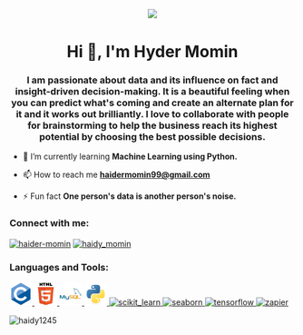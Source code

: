 <p align="center">
  <img src="https://cdn.dribbble.com/users/43762/screenshots/1193016/mtn-graph-dribbbble.gif" />
</p>
<h1 align="center">Hi 👋, I'm Hyder Momin</h1>
<h3 align="center">I am passionate about data and its influence on fact and insight-driven decision-making. It is a beautiful feeling when you can predict what's coming and create an alternate plan for it and it works out brilliantly. I love to collaborate with people for brainstorming to help the business reach its highest potential by choosing the best possible decisions.</h3>


- 🌱 I’m currently learning **Machine Learning using Python.**

- 📫 How to reach me **haidermomin99@gmail.com**

- ⚡ Fun fact **One person's data is another person's noise.**

<h3 align="left">Connect with me:</h3>
<p align="left">
<a href="https://linkedin.com/in/haider-momin" target="blank"><img align="center" src="https://raw.githubusercontent.com/rahuldkjain/github-profile-readme-generator/master/src/images/icons/Social/linked-in-alt.svg" alt="haider-momin" height="30" width="40" /></a>
<a href="https://instagram.com/haidy_momin" target="blank"><img align="center" src="https://raw.githubusercontent.com/rahuldkjain/github-profile-readme-generator/master/src/images/icons/Social/instagram.svg" alt="haidy_momin" height="30" width="40" /></a>
</p>

<h3 align="left">Languages and Tools:</h3>
<p align="left"> <a href="https://www.cprogramming.com/" target="_blank" rel="noreferrer"> <img src="https://raw.githubusercontent.com/devicons/devicon/master/icons/c/c-original.svg" alt="c" width="40" height="40"/> </a> <a href="https://www.w3.org/html/" target="_blank" rel="noreferrer"> <img src="https://raw.githubusercontent.com/devicons/devicon/master/icons/html5/html5-original-wordmark.svg" alt="html5" width="40" height="40"/> </a> <a href="https://www.mysql.com/" target="_blank" rel="noreferrer"> <img src="https://raw.githubusercontent.com/devicons/devicon/master/icons/mysql/mysql-original-wordmark.svg" alt="mysql" width="40" height="40"/> </a> <a href="https://www.python.org" target="_blank" rel="noreferrer"> <img src="https://raw.githubusercontent.com/devicons/devicon/master/icons/python/python-original.svg" alt="python" width="40" height="40"/> </a> <a href="https://scikit-learn.org/" target="_blank" rel="noreferrer"> <img src="https://upload.wikimedia.org/wikipedia/commons/0/05/Scikit_learn_logo_small.svg" alt="scikit_learn" width="40" height="40"/> </a> <a href="https://seaborn.pydata.org/" target="_blank" rel="noreferrer"> <img src="https://seaborn.pydata.org/_images/logo-mark-lightbg.svg" alt="seaborn" width="40" height="40"/> </a> <a href="https://www.tensorflow.org" target="_blank" rel="noreferrer"> <img src="https://www.vectorlogo.zone/logos/tensorflow/tensorflow-icon.svg" alt="tensorflow" width="40" height="40"/> </a> <a href="https://zapier.com" target="_blank" rel="noreferrer"> <img src="https://www.vectorlogo.zone/logos/zapier/zapier-icon.svg" alt="zapier" width="40" height="40"/> </a> </p>

<p><img align="center" src="https://github-readme-stats.vercel.app/api/top-langs?username=haidy1245&show_icons=true&locale=en&layout=compact" alt="haidy1245" /></p>

